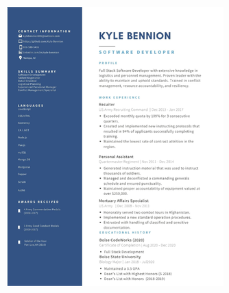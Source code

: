 <div>

</div>
<div>
<img src="https://github.com/Kyle-Bennion/KyleBennion/blob/main/Assests/Kyle%20Bennion.jpg?raw=true"/>
</div>
<div>
<img src=""/>
</div>